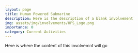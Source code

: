 ```yaml
---
layout: page
title: Human Powered Submarine
description: Here is the description of a blank involvement
img: assets/img/involvements/HPS_Logo.png
importance: 0
category: Current Activities
---
```

Here is where the content of this involvemnt will go

